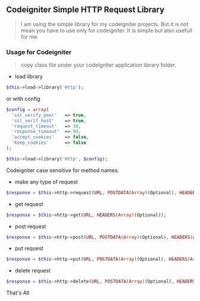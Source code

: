 ## Codeigniter Simple HTTP Request Library

> I am using the simple library for my codeigniter projects. But it is not mean you have to use only for codeigniter. It is simple but also usefull for me.

### Usage for Codeigniter

> copy class file under your codeigniter application library folder.



* load library

```php
$this->load->library('Http');
```

or with config

```php
$config = array(
  'ssl_verify_peer'   => true,
  'ssl_verif_host'    => true,
  'request_timeout'   => 30,
  'response_timeout'  => 90,
  'accept_cookies'    => false,
  'keep_cookies'      => false
);

$this->load->library('Http', $config);
```

Codeigniter case sensitive for method names.


* make any type of request 

```php
$response = $this->http->request(URL, POSTDATA(Array)(Optional), HEADERS(Array)(Optional), CUSTOM(PUT|DELETE)(Optional));
```

* get request 

```php
$response = $this->http->get(URL, HEADERS(Array)(Optional));
```

* post request 

```php
$response = $this->http->post(URL, POSTDATA(Array)(Optional), HEADERS(Array)(Optional));
```

* put request 

```php
$response = $this->http->put(URL, POSTDATA(Array)(Optional), HEADERS(Array)(Optional));
```

* delete request 

```php
$response = $this->http->delete(URL, POSTDATA(Array)(Optional), HEADERS(Array)(Optional));
```

That's All
